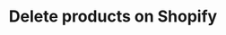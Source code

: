 ---
title: "Delete products on Shopify"
name: "channelmeta_shopify"
key: "delete_product_enabled"
description: "If set to true, products will be removed from the store. If set to anything else, products will not be deleted"
user_friendly_description: "If you have actively stopped selling a product(s) and no longer want them lsited on Shopify, you can send a delete instruction from your ERP / Accounting system and Stock2Shop will delete the product(s) from Shopify automatically."
default: "true"
values: []
tags: [channelmeta,shopify]
type: "meta"
process: "products"
headless: true
---